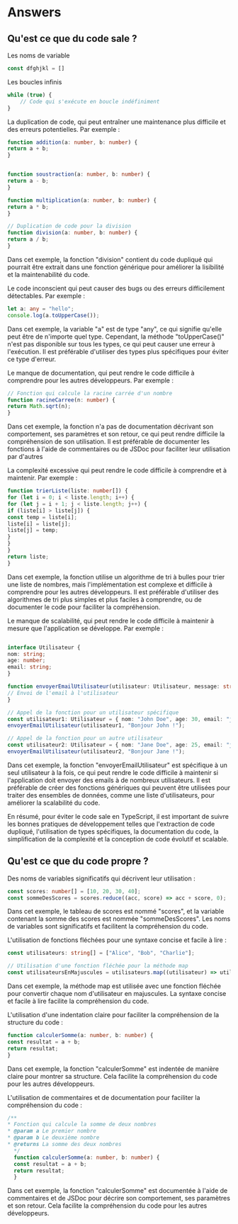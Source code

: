 # Answers

## Qu'est ce que du code sale ?
Les noms de variable
```ts
const dfghjkl = []
```

Les boucles infinis

```js
while (true) {
    // Code qui s'exécute en boucle indéfiniment
}
```




La duplication de code, qui peut entraîner une maintenance plus difficile et des erreurs potentielles. Par exemple :
```ts
function addition(a: number, b: number) {
return a + b;
}


function soustraction(a: number, b: number) {
return a - b;
}

function multiplication(a: number, b: number) {
return a * b;
}

// Duplication de code pour la division
function division(a: number, b: number) {
return a / b;
}
```

Dans cet exemple, la fonction "division" contient du code dupliqué qui pourrait être extrait dans une fonction générique pour améliorer la lisibilité et la maintenabilité du code.

Le code inconscient qui peut causer des bugs ou des erreurs difficilement détectables. Par exemple :
```ts
let a: any = "hello";
console.log(a.toUpperCase());
```
Dans cet exemple, la variable "a" est de type "any", ce qui signifie qu'elle peut être de n'importe quel type. Cependant, la méthode "toUpperCase()" n'est pas disponible sur tous les types, ce qui peut causer une erreur à l'exécution. Il est préférable d'utiliser des types plus spécifiques pour éviter ce type d'erreur.

Le manque de documentation, qui peut rendre le code difficile à comprendre pour les autres développeurs. Par exemple :
```ts
// Fonction qui calcule la racine carrée d'un nombre
function racineCarree(n: number) {
return Math.sqrt(n);
}
```
Dans cet exemple, la fonction n'a pas de documentation décrivant son comportement, ses paramètres et son retour, ce qui peut rendre difficile la compréhension de son utilisation. Il est préférable de documenter les fonctions à l'aide de commentaires ou de JSDoc pour faciliter leur utilisation par d'autres

La complexité excessive qui peut rendre le code difficile à comprendre et à maintenir. Par exemple :
```ts
function trierListe(liste: number[]) {
for (let i = 0; i < liste.length; i++) {
for (let j = i + 1; j < liste.length; j++) {
if (liste[i] > liste[j]) {
const temp = liste[i];
liste[i] = liste[j];
liste[j] = temp;
}
}
}
return liste;
}
```
Dans cet exemple, la fonction utilise un algorithme de tri à bulles pour trier une liste de nombres, mais l'implémentation est complexe et difficile à comprendre pour les autres développeurs. Il est préférable d'utiliser des algorithmes de tri plus simples et plus faciles à comprendre, ou de documenter le code pour faciliter la compréhension.

Le manque de scalabilité, qui peut rendre le code difficile à maintenir à mesure que l'application se développe. Par exemple :
```ts

interface Utilisateur {
nom: string;
age: number;
email: string;
}

function envoyerEmailUtilisateur(utilisateur: Utilisateur, message: string) {
// Envoi de l'email à l'utilisateur
}

// Appel de la fonction pour un utilisateur spécifique
const utilisateur1: Utilisateur = { nom: "John Doe", age: 30, email: "john.doe@example.com" };
envoyerEmailUtilisateur(utilisateur1, "Bonjour John !");

// Appel de la fonction pour un autre utilisateur
const utilisateur2: Utilisateur = { nom: "Jane Doe", age: 25, email: "jane.doe@example.com" };
envoyerEmailUtilisateur(utilisateur2, "Bonjour Jane !");
```
Dans cet exemple, la fonction "envoyerEmailUtilisateur" est spécifique à un seul utilisateur à la fois, ce qui peut rendre le code difficile à maintenir si l'application doit envoyer des emails à de nombreux utilisateurs. Il est préférable de créer des fonctions génériques qui peuvent être utilisées pour traiter des ensembles de données, comme une liste d'utilisateurs, pour améliorer la scalabilité du code.

En résumé, pour éviter le code sale en TypeScript, il est important de suivre les bonnes pratiques de développement telles que l'extraction de code dupliqué, l'utilisation de types spécifiques, la documentation du code, la simplification de la complexité et la conception de code évolutif et scalable.


## Qu'est ce que du code propre ?
Des noms de variables significatifs qui décrivent leur utilisation :
```ts
const scores: number[] = [10, 20, 30, 40];
const sommeDesScores = scores.reduce((acc, score) => acc + score, 0);
```
Dans cet exemple, le tableau de scores est nommé "scores", et la variable contenant la somme des scores est nommée "sommeDesScores". Les noms de variables sont significatifs et facilitent la compréhension du code.

L'utilisation de fonctions fléchées pour une syntaxe concise et facile à lire :
```ts
const utilisateurs: string[] = ["Alice", "Bob", "Charlie"];

// Utilisation d'une fonction fléchée pour la méthode map
const utilisateursEnMajuscules = utilisateurs.map((utilisateur) => utilisateur.toUpperCase());
```
Dans cet exemple, la méthode map est utilisée avec une fonction fléchée pour convertir chaque nom d'utilisateur en majuscules. La syntaxe concise et facile à lire facilite la compréhension du code.

L'utilisation d'une indentation claire pour faciliter la compréhension de la structure du code :
```ts
function calculerSomme(a: number, b: number) {
const resultat = a + b;
return resultat;
}
```
Dans cet exemple, la fonction "calculerSomme" est indentée de manière claire pour montrer sa structure. Cela facilite la compréhension du code pour les autres développeurs.

L'utilisation de commentaires et de documentation pour faciliter la compréhension du code :
```ts
/**
* Fonction qui calcule la somme de deux nombres
* @param a Le premier nombre
* @param b Le deuxième nombre
* @returns La somme des deux nombres
  */
  function calculerSomme(a: number, b: number) {
  const resultat = a + b;
  return resultat;
  }
  ```
  Dans cet exemple, la fonction "calculerSomme" est documentée à l'aide de commentaires et de JSDoc pour décrire son comportement, ses paramètres et son retour. Cela facilite la compréhension du code pour les autres développeurs.


